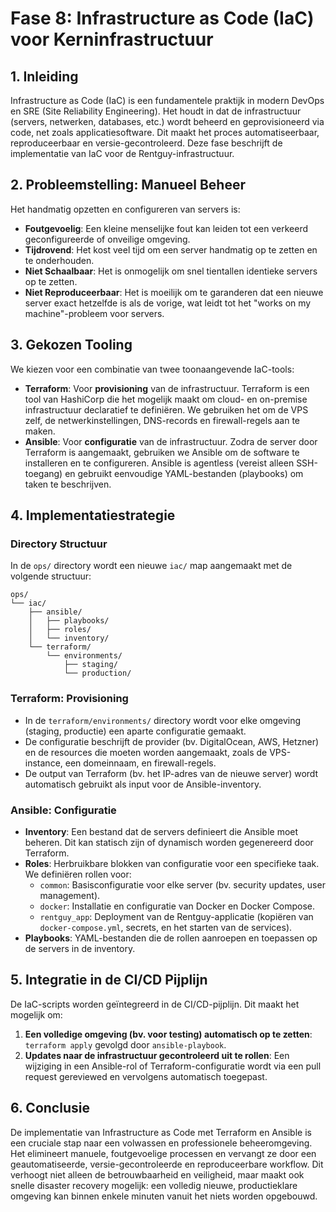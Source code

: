# Fase 8: Infrastructure as Code (IaC) voor Kerninfrastructuur

## 1. Inleiding

Infrastructure as Code (IaC) is een fundamentele praktijk in modern DevOps en SRE (Site Reliability Engineering). Het houdt in dat de infrastructuur (servers, netwerken, databases, etc.) wordt beheerd en geprovisioneerd via code, net zoals applicatiesoftware. Dit maakt het proces automatiseerbaar, reproduceerbaar en versie-gecontroleerd. Deze fase beschrijft de implementatie van IaC voor de Rentguy-infrastructuur.

## 2. Probleemstelling: Manueel Beheer

Het handmatig opzetten en configureren van servers is:

-   **Foutgevoelig**: Een kleine menselijke fout kan leiden tot een verkeerd geconfigureerde of onveilige omgeving.
-   **Tijdrovend**: Het kost veel tijd om een server handmatig op te zetten en te onderhouden.
-   **Niet Schaalbaar**: Het is onmogelijk om snel tientallen identieke servers op te zetten.
-   **Niet Reproduceerbaar**: Het is moeilijk om te garanderen dat een nieuwe server exact hetzelfde is als de vorige, wat leidt tot het "works on my machine"-probleem voor servers.

## 3. Gekozen Tooling

We kiezen voor een combinatie van twee toonaangevende IaC-tools:

-   **Terraform**: Voor **provisioning** van de infrastructuur. Terraform is een tool van HashiCorp die het mogelijk maakt om cloud- en on-premise infrastructuur declaratief te definiëren. We gebruiken het om de VPS zelf, de netwerkinstellingen, DNS-records en firewall-regels aan te maken.
-   **Ansible**: Voor **configuratie** van de infrastructuur. Zodra de server door Terraform is aangemaakt, gebruiken we Ansible om de software te installeren en te configureren. Ansible is agentless (vereist alleen SSH-toegang) en gebruikt eenvoudige YAML-bestanden (playbooks) om taken te beschrijven.

## 4. Implementatiestrategie

### Directory Structuur

In de `ops/` directory wordt een nieuwe `iac/` map aangemaakt met de volgende structuur:

```
ops/
└── iac/
    ├── ansible/
    │   ├── playbooks/
    │   ├── roles/
    │   └── inventory/
    └── terraform/
        └── environments/
            ├── staging/
            └── production/
```

### Terraform: Provisioning

-   In de `terraform/environments/` directory wordt voor elke omgeving (staging, productie) een aparte configuratie gemaakt.
-   De configuratie beschrijft de provider (bv. DigitalOcean, AWS, Hetzner) en de resources die moeten worden aangemaakt, zoals de VPS-instance, een domeinnaam, en firewall-regels.
-   De output van Terraform (bv. het IP-adres van de nieuwe server) wordt automatisch gebruikt als input voor de Ansible-inventory.

### Ansible: Configuratie

-   **Inventory**: Een bestand dat de servers definieert die Ansible moet beheren. Dit kan statisch zijn of dynamisch worden gegenereerd door Terraform.
-   **Roles**: Herbruikbare blokken van configuratie voor een specifieke taak. We definiëren rollen voor:
    -   `common`: Basisconfiguratie voor elke server (bv. security updates, user management).
    -   `docker`: Installatie en configuratie van Docker en Docker Compose.
    -   `rentguy_app`: Deployment van de Rentguy-applicatie (kopiëren van `docker-compose.yml`, secrets, en het starten van de services).
-   **Playbooks**: YAML-bestanden die de rollen aanroepen en toepassen op de servers in de inventory.

## 5. Integratie in de CI/CD Pijplijn

De IaC-scripts worden geïntegreerd in de CI/CD-pijplijn. Dit maakt het mogelijk om:

1.  **Een volledige omgeving (bv. voor testing) automatisch op te zetten**: `terraform apply` gevolgd door `ansible-playbook`.
2.  **Updates naar de infrastructuur gecontroleerd uit te rollen**: Een wijziging in een Ansible-rol of Terraform-configuratie wordt via een pull request gereviewed en vervolgens automatisch toegepast.

## 6. Conclusie

De implementatie van Infrastructure as Code met Terraform en Ansible is een cruciale stap naar een volwassen en professionele beheeromgeving. Het elimineert manuele, foutgevoelige processen en vervangt ze door een geautomatiseerde, versie-gecontroleerde en reproduceerbare workflow. Dit verhoogt niet alleen de betrouwbaarheid en veiligheid, maar maakt ook snelle disaster recovery mogelijk: een volledig nieuwe, productieklare omgeving kan binnen enkele minuten vanuit het niets worden opgebouwd.
